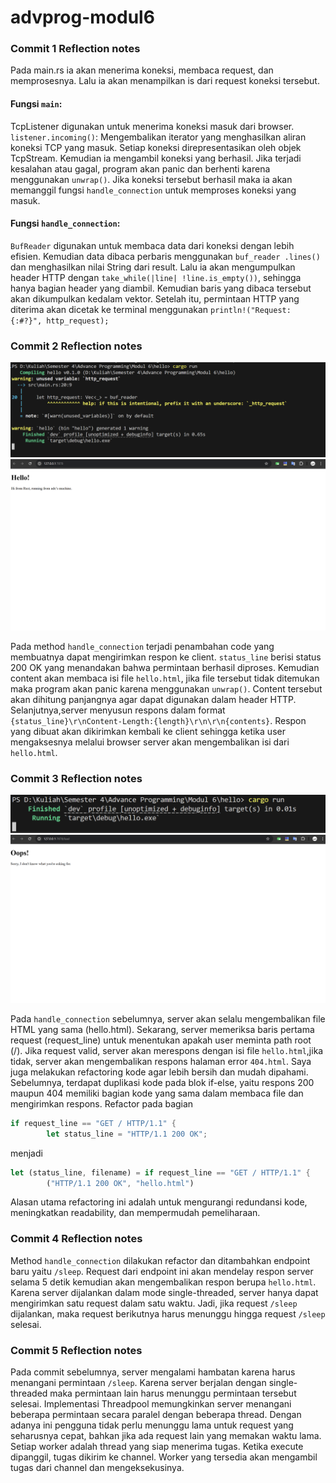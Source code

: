 # advprog-modul6

### Commit 1 Reflection notes

Pada main.rs ia akan menerima koneksi, membaca request, dan memprosesnya. Lalu ia  akan menampilkan is dari request koneksi tersebut.

#### Fungsi `main`:
TcpListener digunakan untuk menerima koneksi masuk dari browser. `listener.incoming()`: Mengembalikan iterator yang menghasilkan aliran koneksi TCP yang masuk. Setiap koneksi direpresentasikan oleh objek TcpStream. Kemudian ia mengambil koneksi yang berhasil. Jika terjadi kesalahan atau gagal, program akan panic dan berhenti karena menggunakan `unwrap()`. Jika koneksi tersebut berhasil maka ia akan memanggil fungsi `handle_connection` untuk memproses koneksi yang masuk.

#### Fungsi `handle_connection`:
`BufReader` digunakan untuk membaca data dari koneksi dengan lebih efisien. Kemudian data dibaca perbaris menggunakan `buf_reader .lines()` dan menghasilkan nilai String dari result. Lalu ia akan mengumpulkan header HTTP dengan `take_while(|line| !line.is_empty())`, sehingga hanya bagian header yang diambil. Kemudian baris yang dibaca tersebut akan dikumpulkan kedalam vektor. Setelah itu, permintaan HTTP yang diterima akan dicetak ke terminal menggunakan `println!("Request: {:#?}", http_request);`

### Commit 2 Reflection notes
![Commit 2(1) screen capture](/assets/images/Commit%202(1).png)
![Commit 2(2) screen capture](/assets/images/Commit%202(2).png)

Pada method `handle_connection` terjadi penambahan code yang membuatnya dapat mengirimkan respon ke client. `status_line` berisi status 200 OK yang menandakan bahwa permintaan berhasil diproses. Kemudian content akan membaca isi file `hello.html`, jika file tersebut tidak ditemukan maka program akan panic karena menggunakan `unwrap()`. Content tersebut akan dihitung panjangnya agar dapat digunakan dalam header HTTP. Selanjutnya,server menyusun respons dalam format `{status_line}\r\nContent-Length:{length}\r\n\r\n{contents}`. Respon yang dibuat akan dikirimkan kembali ke client sehingga ketika user mengaksesnya melalui browser server akan mengembalikan isi dari `hello.html`.

### Commit 3 Reflection notes
![Commit 3(1) screen capture](/assets/images/Commit%203(1).png)
![Commit 3(2) screen capture](/assets/images/Commit%203(2).png)

Pada `handle_connection` sebelumnya, server akan selalu mengembalikan file HTML yang sama (hello.html). Sekarang, server memeriksa baris pertama request (request_line) untuk menentukan apakah user meminta path root (/). Jika request valid, server akan merespons dengan isi file `hello.html`,jika tidak, server akan mengembalikan respons halaman error `404.html`. Saya juga melakukan refactoring kode agar lebih bersih dan mudah dipahami. Sebelumnya, terdapat duplikasi kode pada blok if-else, yaitu respons 200 maupun 404 memiliki bagian kode yang sama dalam membaca file dan mengirimkan respons. Refactor pada bagian 
``` rust
if request_line == "GET / HTTP/1.1" {
        let status_line = "HTTP/1.1 200 OK";
```
menjadi 
``` rust
let (status_line, filename) = if request_line == "GET / HTTP/1.1" {
        ("HTTP/1.1 200 OK", "hello.html")
```
Alasan utama refactoring ini adalah untuk mengurangi redundansi kode, meningkatkan readability, dan mempermudah pemeliharaan.

### Commit 4 Reflection notes

Method `handle_connection` dilakukan refactor dan ditambahkan endpoint baru yaitu `/sleep`. Request dari endpoint ini akan mendelay respon server selama 5 detik kemudian akan mengembalikan respon berupa `hello.html`. Karena server dijalankan dalam mode single-threaded, server hanya dapat mengirimkan satu request dalam satu waktu. Jadi, jika request `/sleep` dijalankan, maka request berikutnya harus menunggu hingga request `/sleep` selesai.

### Commit 5 Reflection notes

Pada commit sebelumnya, server mengalami hambatan karena harus menangani permintaan `/sleep`. Karena server berjalan dengan single-threaded maka permintaan lain harus menunggu permintaan tersebut selesai. Implementasi Threadpool memungkinkan server menangani beberapa permintaan secara paralel dengan beberapa thread. Dengan adanya ini pengguna tidak perlu menunggu lama untuk request yang seharusnya cepat, bahkan jika ada request lain yang memakan waktu lama. Setiap worker adalah thread yang siap menerima tugas. Ketika execute dipanggil, tugas dikirim ke channel. Worker yang tersedia akan mengambil tugas dari channel dan mengeksekusinya.